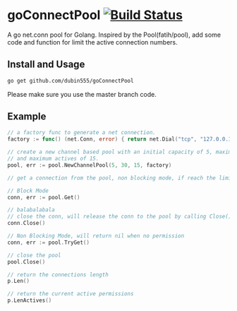 # goConnectPool  [![Build Status](http://img.shields.io/travis/fatih/pool.svg?style=flat-square)](https://travis-ci.org/dubin555/goConnectPool)

A go net.conn pool for Golang. Inspired by the Pool(fatih/pool), add some code and function for limit the active connection numbers.

## Install and Usage

```bash
go get github.com/dubin555/goConnectPool
```

Please make sure you use the master branch code.

## Example

```go
// a factory func to generate a net connection.
factory := func() (net.Conn, error) { return net.Dial("tcp", "127.0.0.1:9999") }

// create a new channel based pool with an initial capacity of 5, maximum capacity of 30,
// and maximum actives of 15.
pool, err := pool.NewChannelPool(5, 30, 15, factory)

// get a connection from the pool, non blocking mode, if reach the limit, return nil instead. 

// Block Mode
conn, err := pool.Get()

// balabalabala
// close the conn, will release the conn to the pool by calling Close()
conn.Close()

// Non Blocking Mode, will return nil when no permission
conn, err := pool.TryGet()

// close the pool
pool.Close()

// return the connections length
p.Len()

// return the current active permissions
p.LenActives()
```
